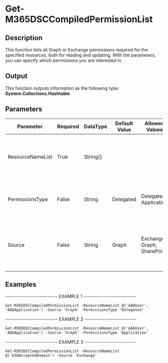 ﻿# Get-M365DSCCompiledPermissionList

## Description

This function lists all Graph or Exchange permissions required for the specified resources,
both for reading and updating. With the parameters, you can specify which permissions you
are interested in.

## Output

This function outputs information as the following type:
**System.Collections.Hashtable**

## Parameters

| Parameter | Required | DataType | Default Value | Allowed Values | Description |
| --- | --- | --- | --- | --- | --- |
| ResourceNameList | True | String[] |  |  | An array of resource names for which the permissions should be determined. |
| PermissionsType | False | String | Delegated | Delegated, Application | Specifies what type of Graph permissions need to get returned. |
| Source | False | String | Graph | Exchange, Graph, SharePoint | Specifies the workload of the permissions that need to get returned. |

## Examples

-------------------------- EXAMPLE 1 --------------------------

`Get-M365DSCCompiledPermissionList -ResourceNameList @('AADUser', 'AADApplication') -Source 'Graph' -PermissionsType 'Delegated'`

-------------------------- EXAMPLE 2 --------------------------

`Get-M365DSCCompiledPermissionList -ResourceNameList @('AADUser', 'AADApplication') -Source 'Graph' -PermissionsType 'Application'`

-------------------------- EXAMPLE 3 --------------------------

`Get-M365DSCCompiledPermissionList -ResourceNameList @('EXOAcceptedDomain') -Source 'Exchange'`


